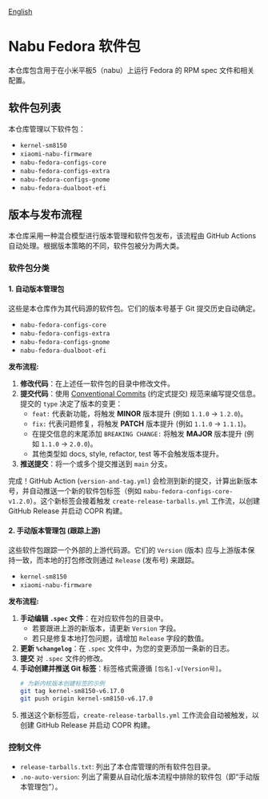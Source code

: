 [English](../README.md)

# Nabu Fedora 软件包

本仓库包含用于在小米平板5（nabu）上运行 Fedora 的 RPM spec 文件和相关配置。

## 软件包列表

本仓库管理以下软件包：

- `kernel-sm8150`
- `xiaomi-nabu-firmware`
- `nabu-fedora-configs-core`
- `nabu-fedora-configs-extra`
- `nabu-fedora-configs-gnome`
- `nabu-fedora-dualboot-efi`

## 版本与发布流程

本仓库采用一种混合模型进行版本管理和软件包发布，该流程由 GitHub Actions 自动处理。根据版本策略的不同，软件包被分为两大类。

### 软件包分类

#### 1. 自动版本管理包

这些是本仓库作为其代码源的软件包。它们的版本号基于 Git 提交历史自动确定。

- `nabu-fedora-configs-core`
- `nabu-fedora-configs-extra`
- `nabu-fedora-configs-gnome`
- `nabu-fedora-dualboot-efi`

**发布流程:**

1.  **修改代码**：在上述任一软件包的目录中修改文件。
2.  **提交代码**：使用 [Conventional Commits](https://www.conventionalcommits.org/zh-cn/) (约定式提交) 规范来编写提交信息。提交的 `type` 决定了版本的变更：
    - `feat:` 代表新功能，将触发 **MINOR** 版本提升 (例如 `1.1.0` -> `1.2.0`)。
    - `fix:` 代表问题修复，将触发 **PATCH** 版本提升 (例如 `1.1.0` -> `1.1.1`)。
    - 在提交信息的末尾添加 `BREAKING CHANGE:` 将触发 **MAJOR** 版本提升 (例如 `1.1.0` -> `2.0.0`)。
    - 其他类型如 docs, style, refactor, test 等不会触发版本提升。
3.  **推送提交**：将一个或多个提交推送到 `main` 分支。

完成！GitHub Action (`version-and-tag.yml`) 会检测到新的提交，计算出新版本号，并自动推送一个新的软件包标签（例如 `nabu-fedora-configs-core-v1.2.0`）。这个新标签会接着触发 `create-release-tarballs.yml` 工作流，以创建 GitHub Release 并启动 COPR 构建。

#### 2. 手动版本管理包 (跟踪上游)

这些软件包跟踪一个外部的上游代码源。它们的 `Version` (版本) 应与上游版本保持一致，而本地的打包修改则通过 `Release` (发布号) 来跟踪。

- `kernel-sm8150`
- `xiaomi-nabu-firmware`

**发布流程:**

1.  **手动编辑 `.spec` 文件**：在对应软件包的目录中。
    - 若要跟进上游的新版本，请更新 `Version` 字段。
    - 若只是修复本地打包问题，请增加 `Release` 字段的数值。
2.  **更新 `%changelog`**：在 `.spec` 文件中，为您的变更添加一条新的日志。
3.  **提交** 对 `.spec` 文件的修改。
4.  **手动创建并推送 Git 标签**：标签格式需遵循 `[包名]-v[Version号]`。
    ```bash
    # 为新内核版本创建标签的示例
    git tag kernel-sm8150-v6.17.0
    git push origin kernel-sm8150-v6.17.0
    ```
5.  推送这个新标签后，`create-release-tarballs.yml` 工作流会自动被触发，以创建 GitHub Release 并启动 COPR 构建。

### 控制文件

- `release-tarballs.txt`: 列出了本仓库管理的所有软件包目录。
- `.no-auto-version`: 列出了需要从自动化版本流程中排除的软件包（即“手动版本管理包”）。
